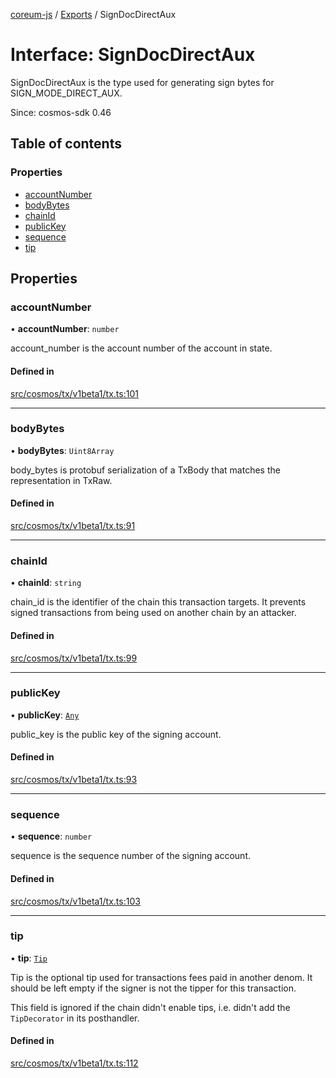 [coreum-js](../README.md) / [Exports](../modules.md) / SignDocDirectAux

# Interface: SignDocDirectAux

SignDocDirectAux is the type used for generating sign bytes for
SIGN_MODE_DIRECT_AUX.

Since: cosmos-sdk 0.46

## Table of contents

### Properties

- [accountNumber](SignDocDirectAux.md#accountnumber)
- [bodyBytes](SignDocDirectAux.md#bodybytes)
- [chainId](SignDocDirectAux.md#chainid)
- [publicKey](SignDocDirectAux.md#publickey)
- [sequence](SignDocDirectAux.md#sequence)
- [tip](SignDocDirectAux.md#tip)

## Properties

### accountNumber

• **accountNumber**: `number`

account_number is the account number of the account in state.

#### Defined in

[src/cosmos/tx/v1beta1/tx.ts:101](https://github.com/PulsaraIO/coreum-js/blob/37352c6/src/cosmos/tx/v1beta1/tx.ts#L101)

___

### bodyBytes

• **bodyBytes**: `Uint8Array`

body_bytes is protobuf serialization of a TxBody that matches the
representation in TxRaw.

#### Defined in

[src/cosmos/tx/v1beta1/tx.ts:91](https://github.com/PulsaraIO/coreum-js/blob/37352c6/src/cosmos/tx/v1beta1/tx.ts#L91)

___

### chainId

• **chainId**: `string`

chain_id is the identifier of the chain this transaction targets.
It prevents signed transactions from being used on another chain by an
attacker.

#### Defined in

[src/cosmos/tx/v1beta1/tx.ts:99](https://github.com/PulsaraIO/coreum-js/blob/37352c6/src/cosmos/tx/v1beta1/tx.ts#L99)

___

### publicKey

• **publicKey**: [`Any`](../modules/internal_.md#any)

public_key is the public key of the signing account.

#### Defined in

[src/cosmos/tx/v1beta1/tx.ts:93](https://github.com/PulsaraIO/coreum-js/blob/37352c6/src/cosmos/tx/v1beta1/tx.ts#L93)

___

### sequence

• **sequence**: `number`

sequence is the sequence number of the signing account.

#### Defined in

[src/cosmos/tx/v1beta1/tx.ts:103](https://github.com/PulsaraIO/coreum-js/blob/37352c6/src/cosmos/tx/v1beta1/tx.ts#L103)

___

### tip

• **tip**: [`Tip`](../modules.md#tip)

Tip is the optional tip used for transactions fees paid in another denom.
It should be left empty if the signer is not the tipper for this
transaction.

This field is ignored if the chain didn't enable tips, i.e. didn't add the
`TipDecorator` in its posthandler.

#### Defined in

[src/cosmos/tx/v1beta1/tx.ts:112](https://github.com/PulsaraIO/coreum-js/blob/37352c6/src/cosmos/tx/v1beta1/tx.ts#L112)

